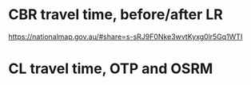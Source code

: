 # CBR travel time, before/after LR

https://nationalmap.gov.au/#share=s-sRJ9F0Nke3wvtKyxg0lr5Gq1WTI

# CL travel time, OTP and OSRM
